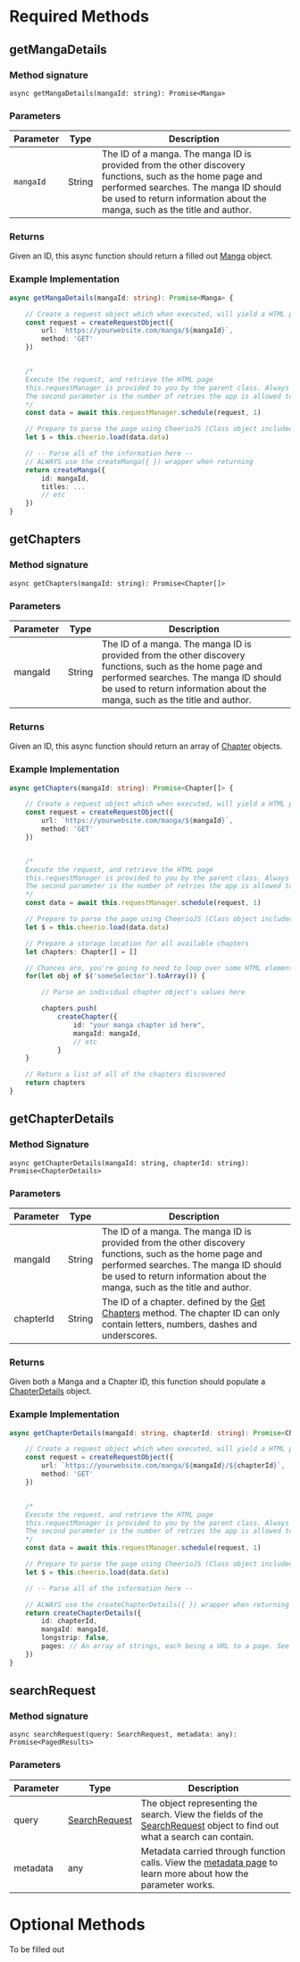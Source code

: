 # Required Methods
## getMangaDetails
### Method signature
`async getMangaDetails(mangaId: string): Promise<Manga>`

### Parameters
| Parameter | Type | Description|
|-----------|------|------------|
|  `mangaId`  | String | The ID of a manga. The manga ID is provided from the other discovery functions, such as the home page and performed searches. The manga ID should be used to return information about the manga, such as the title and author.|

### Returns
Given an ID, this async function should return a filled out [Manga](model-reference/#Manga) object.

### Example Implementation
```ts
async getMangaDetails(mangaId: string): Promise<Manga> {

    // Create a request object which when executed, will yield a HTML page containing the data needed to fill out a Manga object
    const request = createRequestObject({
        url: `https://yourwebsite.com/manga/${mangaId}`,
        method: 'GET'
    })


    /*
    Execute the request, and retrieve the HTML page
    this.requestManager is provided to you by the parent class. Always use this to make requests.
    The second parameter is the number of retries the app is allowed to make, if the request fails the first time.
    */
    const data = await this.requestManager.schedule(request, 1)

    // Prepare to parse the page using CheerioJS (Class object included by parent class)
    let $ = this.cheerio.load(data.data)

    // -- Parse all of the information here --
    // ALWAYS use the createManga({ }) wrapper when returning
    return createManga({
        id: mangaId,
        titles: ...
        // etc
    })
}
```

## getChapters
### Method signature
`async getChapters(mangaId: string): Promise<Chapter[]>`

### Parameters
| Parameter | Type | Description|
|-----------|------|------------|
|  mangaId  | String | The ID of a manga. The manga ID is provided from the other discovery functions, such as the home page and performed searches. The manga ID should be used to return information about the manga, such as the title and author.|

### Returns

Given an ID, this async function should return an array of [Chapter](model-reference.md#Chapter) objects.

### Example Implementation
```typescript
async getChapters(mangaId: string): Promise<Chapter[]> {

    // Create a request object which when executed, will yield a HTML page containing the data needed to fill out a Manga object
    const request = createRequestObject({
        url: `https://yourwebsite.com/manga/${mangaId}`,
        method: 'GET'
    })


    /*
    Execute the request, and retrieve the HTML page
    this.requestManager is provided to you by the parent class. Always use this to make requests.
    The second parameter is the number of retries the app is allowed to make, if the request fails the first time.
    */
    const data = await this.requestManager.schedule(request, 1)

    // Prepare to parse the page using CheerioJS (Class object included by parent class)
    let $ = this.cheerio.load(data.data)

    // Prepare a storage location for all available chapters
    let chapters: Chapter[] = []

    // Chances are, you're going to need to loop over some HTML element which each chapter identifier is displayed in
    for(let obj of $('someSelector').toArray()) {

        // Parse an individual chapter object's values here

        chapters.push(
            createChapter({
                id: "your manga chapter id here",
                mangaId: mangaId,
                // etc
            }
    }

    // Return a list of all of the chapters discovered
    return chapters
}
```

## getChapterDetails
### Method Signature
`async getChapterDetails(mangaId: string, chapterId: string): Promise<ChapterDetails>`

### Parameters
| Parameter | Type | Description|
|-----------|------|------------|
|  mangaId  | String | The ID of a manga. The manga ID is provided from the other discovery functions, such as the home page and performed searches. The manga ID should be used to return information about the manga, such as the title and author. |
| chapterId | String | The ID of a chapter. defined by the [Get Chapters](#getchapters) method. The chapter ID can only contain letters, numbers, dashes and underscores. |

### Returns
Given both a Manga and a Chapter ID, this function should populate a [ChapterDetails](model-reference.md#ChapterDetails) object.

### Example Implementation
```typescript
async getChapterDetails(mangaId: string, chapterId: string): Promise<ChapterDetails>

    // Create a request object which when executed, will yield a HTML page containing the data needed to fill out a Manga object
    const request = createRequestObject({
        url: `https://yourwebsite.com/manga/${mangaId}/${chapterId}`,
        method: 'GET'
    })


    /*
    Execute the request, and retrieve the HTML page
    this.requestManager is provided to you by the parent class. Always use this to make requests.
    The second parameter is the number of retries the app is allowed to make, if the request fails the first time.
    */
    const data = await this.requestManager.schedule(request, 1)

    // Prepare to parse the page using CheerioJS (Class object included by parent class)
    let $ = this.cheerio.load(data.data)

    // -- Parse all of the information here --

    // ALWAYS use the createChapterDetails({ }) wrapper when returning
    return createChapterDetails({
        id: chapterId,
        mangaId: mangaId,
        longstrip: false,
        pages: // An array of strings, each being a URL to a page. See the typings for more information.
    })
}
```

## searchRequest

### Method signature
`async searchRequest(query: SearchRequest, metadata: any): Promise<PagedResults>`

### Parameters
| Parameter | Type | Description|
|-----------|------|------------|
| query | [SearchRequest](model-reference.md#searchrequest) | The object representing the search. View the fields of the [SearchRequest](model-reference.md#searchrequest) object to find out what a search can contain. |
| metadata | any | Metadata carried through function calls. View the [metadata page](metadata.md) to learn more about how the parameter works. |

# Optional Methods
To be filled out
